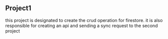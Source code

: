 ## Project1
<p>this project is designated to create the crud operation for firestore. it is also responsible for creating an api and sending a sync request to the second project</p>
